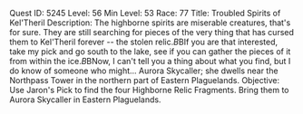 Quest ID: 5245
Level: 56
Min Level: 53
Race: 77
Title: Troubled Spirits of Kel'Theril
Description: The highborne spirits are miserable creatures, that's for sure. They are still searching for pieces of the very thing that has cursed them to Kel'Theril forever -- the stolen relic.$B$BIf you are that interested, take my pick and go south to the lake, see if you can gather the pieces of it from within the ice.$B$BNow, I can't tell you a thing about what you find, but I do know of someone who might... Aurora Skycaller; she dwells near the Northpass Tower in the northern part of Eastern Plaguelands.
Objective: Use Jaron's Pick to find the four Highborne Relic Fragments. Bring them to Aurora Skycaller in Eastern Plaguelands.
